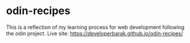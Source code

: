 # odin-recipes

This is a reflection of my learning process for web development following the odin project.
Live site: https://developerbarak.github.io/odin-recipes/